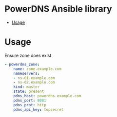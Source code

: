 PowerDNS Ansible library
==========
- [Usage](#usage)

# Usage

Ensure zone does exist
```yaml
- powerdns_zone:
    name: zone.example.com
    nameservers:
    - ns-01.example.com
    - ns-02.example.com
    kind: master
    state: present
    pdns_host: powerdns.example.com
    pdns_port: 8081
    pdns_prot: http
    pdns_api_key: topsecret
```
